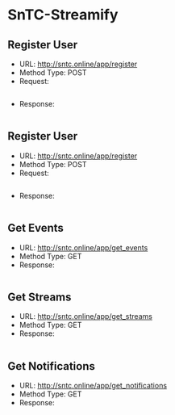 # SnTC-Streamify

## Register User
+ URL: http://sntc.online/app/register
+ Method Type: POST
+ Request:
```json

```
+ Response:
```json

```

## Register User
+ URL: http://sntc.online/app/register
+ Method Type: POST
+ Request:
```json

```
+ Response:
```json

```

## Get Events
+ URL: http://sntc.online/app/get_events
+ Method Type: GET
+ Response:
```json

```

## Get Streams
+ URL: http://sntc.online/app/get_streams
+ Method Type: GET
+ Response:
```json

```

## Get Notifications
+ URL: http://sntc.online/app/get_notifications
+ Method Type: GET
+ Response:
```json

```